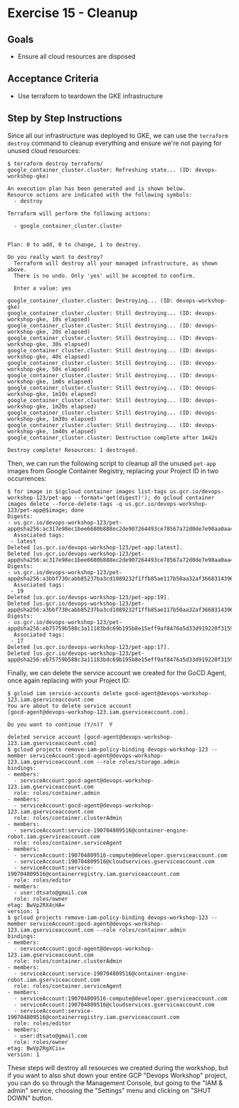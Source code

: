 # Exercise 15 - Cleanup

## Goals

* Ensure all cloud resources are disposed

## Acceptance Criteria

* Use terraform to teardown the GKE infrastructure

## Step by Step Instructions

Since all our infrastructure was deployed to GKE, we can use the `terraform destroy`
command to cleanup everything and ensure we're not paying for unused cloud
resources:

```shell
$ terraform destroy terraform/
google_container_cluster.cluster: Refreshing state... (ID: devops-workshop-gke)

An execution plan has been generated and is shown below.
Resource actions are indicated with the following symbols:
  - destroy

Terraform will perform the following actions:

  - google_container_cluster.cluster


Plan: 0 to add, 0 to change, 1 to destroy.

Do you really want to destroy?
  Terraform will destroy all your managed infrastructure, as shown above.
  There is no undo. Only 'yes' will be accepted to confirm.

  Enter a value: yes

google_container_cluster.cluster: Destroying... (ID: devops-workshop-gke)
google_container_cluster.cluster: Still destroying... (ID: devops-workshop-gke, 10s elapsed)
google_container_cluster.cluster: Still destroying... (ID: devops-workshop-gke, 20s elapsed)
google_container_cluster.cluster: Still destroying... (ID: devops-workshop-gke, 30s elapsed)
google_container_cluster.cluster: Still destroying... (ID: devops-workshop-gke, 40s elapsed)
google_container_cluster.cluster: Still destroying... (ID: devops-workshop-gke, 50s elapsed)
google_container_cluster.cluster: Still destroying... (ID: devops-workshop-gke, 1m0s elapsed)
google_container_cluster.cluster: Still destroying... (ID: devops-workshop-gke, 1m10s elapsed)
google_container_cluster.cluster: Still destroying... (ID: devops-workshop-gke, 1m20s elapsed)
google_container_cluster.cluster: Still destroying... (ID: devops-workshop-gke, 1m30s elapsed)
google_container_cluster.cluster: Still destroying... (ID: devops-workshop-gke, 1m40s elapsed)
google_container_cluster.cluster: Destruction complete after 1m42s

Destroy complete! Resources: 1 destroyed.
```

Then, we can run the following script to cleanup all the unused `pet-app` images
from Google Container Registry, replacing your Project ID in two occurrences:

```shell
$ for image in $(gcloud container images list-tags us.gcr.io/devops-workshop-123/pet-app --format='get(digest)'); do gcloud container images delete --force-delete-tags -q us.gcr.io/devops-workshop-123/pet-app@$image; done
Digests:
- us.gcr.io/devops-workshop-123/pet-app@sha256:ac317e98ec1bee6680b888ec2de907264493ce78567a72d0de7e98aa0aa411da
  Associated tags:
 - latest
Deleted [us.gcr.io/devops-workshop-123/pet-app:latest].
Deleted [us.gcr.io/devops-workshop-123/pet-app@sha256:ac317e98ec1bee6680b888ec2de907264493ce78567a72d0de7e98aa0aa411da].
Digests:
- us.gcr.io/devops-workshop-123/pet-app@sha256:a3bbf730cabb85237ba3cd1089232f1ffb85ae117b50aa32af366831439652cf
  Associated tags:
 - 19
Deleted [us.gcr.io/devops-workshop-123/pet-app:19].
Deleted [us.gcr.io/devops-workshop-123/pet-app@sha256:a3bbf730cabb85237ba3cd1089232f1ffb85ae117b50aa32af366831439652cf].
Digests:
- us.gcr.io/devops-workshop-123/pet-app@sha256:eb75759b588c3a11183bdc69b195b8e15eff9af8476a5d33d919220f3159c68c
  Associated tags:
 - 17
Deleted [us.gcr.io/devops-workshop-123/pet-app:17].
Deleted [us.gcr.io/devops-workshop-123/pet-app@sha256:eb75759b588c3a11183bdc69b195b8e15eff9af8476a5d33d919220f3159c68c].
```

Finally, we can delete the service account we created for the GoCD Agent, once
again replacing with your Project ID:

```shell
$ gcloud iam service-accounts delete gocd-agent@devops-workshop-123.iam.gserviceaccount.com
You are about to delete service account
[gocd-agent@devops-workshop-123.iam.gserviceaccount.com].

Do you want to continue (Y/n)?  Y

deleted service account [gocd-agent@devops-workshop-123.iam.gserviceaccount.com]
$ gcloud projects remove-iam-policy-binding devops-workshop-123 --member serviceAccount:gocd-agent@devops-workshop-123.iam.gserviceaccount.com --role roles/storage.admin
bindings:
- members:
  - serviceAccount:gocd-agent@devops-workshop-123.iam.gserviceaccount.com
  role: roles/container.admin
- members:
  - serviceAccount:gocd-agent@devops-workshop-123.iam.gserviceaccount.com
  role: roles/container.clusterAdmin
- members:
  - serviceAccount:service-190704809516@container-engine-robot.iam.gserviceaccount.com
  role: roles/container.serviceAgent
- members:
  - serviceAccount:190704809516-compute@developer.gserviceaccount.com
  - serviceAccount:190704809516@cloudservices.gserviceaccount.com
  - serviceAccount:service-190704809516@containerregistry.iam.gserviceaccount.com
  role: roles/editor
- members:
  - user:dtsato@gmail.com
  role: roles/owner
etag: BwVp2RX4cHA=
version: 1
$ gcloud projects remove-iam-policy-binding devops-workshop-123 --member serviceAccount:gocd-agent@devops-workshop-123.iam.gserviceaccount.com --role roles/container.admin
bindings:
- members:
  - serviceAccount:gocd-agent@devops-workshop-123.iam.gserviceaccount.com
  role: roles/container.clusterAdmin
- members:
  - serviceAccount:service-190704809516@container-engine-robot.iam.gserviceaccount.com
  role: roles/container.serviceAgent
- members:
  - serviceAccount:190704809516-compute@developer.gserviceaccount.com
  - serviceAccount:190704809516@cloudservices.gserviceaccount.com
  - serviceAccount:service-190704809516@containerregistry.iam.gserviceaccount.com
  role: roles/editor
- members:
  - user:dtsato@gmail.com
  role: roles/owner
etag: BwVp2RgXCis=
version: 1
```

These steps will destroy all resources we created during the workshop, but if
you want to also shut down your entire GCP "Devops Workshop" project, you can do
so through the Management Console, but going to the "IAM & admin" service,
choosing the "Settings" menu and clicking on "SHUT DOWN" button.
